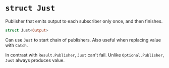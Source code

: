 # `struct Just`

Publisher that emits output to each subscriber only once, and then finishes.

```swift
struct Just<Output>
```

Can use `Just` to start chain of publishers. Also useful when replacing value with `Catch`.

In contrast with `Result.Publisher`, `Just` can't fail. Unlike `Optional.Publisher`, `Just` always produces value.
